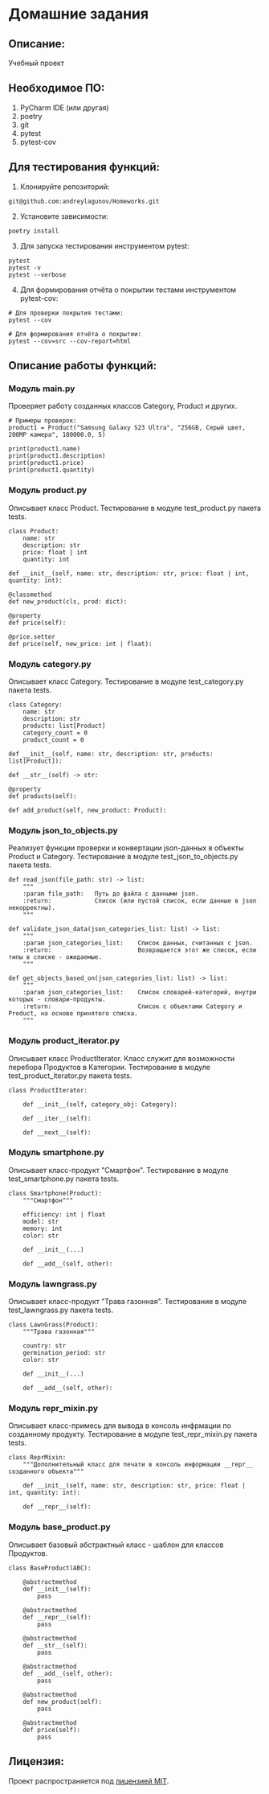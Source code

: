 # Домашние задания


## Описание:

Учебный проект


## Необходимое ПО:

1. PyCharm IDE (или другая)
2. poetry
3. git
4. pytest
5. pytest-cov


## Для тестирования функций:

1. Клонируйте репозиторий:
```
git@github.com:andreylagunov/Homeworks.git
```

2. Установите зависимости:

```
poetry install 
```

3. Для запуска тестирования инструментом pytest:

```
pytest
pytest -v
pytest --verbose
```

4. Для формирования отчёта о покрытии тестами инструментом pytest-cov:

```
# Для проверки покрытия тестами:
pytest --cov

# Для формирования отчёта о покрытии:
pytest --cov=src --cov-report=html
```


## Описание работы функций:


### Модуль **main.py**
Проверяет работу созданных классов Category, Product и других.
```
# Примеры проверок:
product1 = Product("Samsung Galaxy S23 Ultra", "256GB, Серый цвет, 200MP камера", 180000.0, 5)

print(product1.name)
print(product1.description)
print(product1.price)
print(product1.quantity)
```


### Модуль **product.py**
Описывает класс Product.
Тестирование в модуле test_product.py пакета tests.
```
class Product:
    name: str
    description: str
    price: float | int
    quantity: int
    
def __init__(self, name: str, description: str, price: float | int, quantity: int):

@classmethod
def new_product(cls, prod: dict):

@property
def price(self):

@price.setter
def price(self, new_price: int | float):
```


### Модуль **category.py**
Описывает класс Category.
Тестирование в модуле test_category.py пакета tests.
```
class Category:
    name: str
    description: str
    products: list[Product]
    category_count = 0
    product_count = 0
    
def __init__(self, name: str, description: str, products: list[Product]):

def __str__(self) -> str:

@property
def products(self):

def add_product(self, new_product: Product):
```


### Модуль **json_to_objects.py**
Реализует функции проверки и конвертации json-данных в объекты Product и Category.
Тестирование в модуле test_json_to_objects.py пакета tests.
```
def read_json(file_path: str) -> list:
    """
    :param file_path:   Путь до файла с данными json.
    :return:            Список (или пустой список, если данные в json некорректны).
    """
    
def validate_json_data(json_categories_list: list) -> list:
    """
    :param json_categories_list:    Список данных, считанных с json.
    :return:                        Возвращается этот же список, если типы в списке - ожидаемые.
    """
    
def get_objects_based_on(json_categories_list: list) -> list:
    """
    :param json_categories_list:    Список словарей-категорий, внутри которых - словари-продукты.
    :return:                        Список с объектами Category и Product, на основе принятого списка.
    """
```

### Модуль **product_iterator.py**
Описывает класс ProductIterator. Класс служит для возможности перебора Продуктов в Категории.
Тестирование в модуле test_product_iterator.py пакета tests.
```
class ProductIterator:

    def __init__(self, category_obj: Category):

    def __iter__(self):

    def __next__(self):
```

### Модуль **smartphone.py**
Описывает класс-продукт "Смартфон".
Тестирование в модуле test_smartphone.py пакета tests.
```
class Smartphone(Product):
    """Смартфон"""

    efficiency: int | float
    model: str
    memory: int
    color: str

    def __init__(...)
    
    def __add__(self, other):
```

### Модуль **lawngrass.py**
Описывает класс-продукт "Трава газонная".
Тестирование в модуле test_lawngrass.py пакета tests.
```
class LawnGrass(Product):
    """Трава газонная"""

    country: str
    germination_period: str
    color: str

    def __init__(...)
    
    def __add__(self, other):
```

### Модуль **repr_mixin.py**
Описывает класс-примесь для вывода в консоль инфрмации по созданному продукту.
Тестирование в модуле test_repr_mixin.py пакета tests.
```
class ReprMixin:
    """Дополнительный класс для печати в консоль информации __repr__ созданного объекта"""

    def __init__(self, name: str, description: str, price: float | int, quantity: int):
    
    def __repr__(self):
```

### Модуль **base_product.py**
Описывает базовый абстрактный класс - шаблон для классов Продуктов.
```
class BaseProduct(ABC):

    @abstractmethod
    def __init__(self):
        pass

    @abstractmethod
    def __repr__(self):
        pass

    @abstractmethod
    def __str__(self):
        pass

    @abstractmethod
    def __add__(self, other):
        pass

    @abstractmethod
    def new_product(self):
        pass

    @abstractmethod
    def price(self):
        pass
```


## Лицензия:

Проект распространяется под [лицензией MIT](LICENSE).